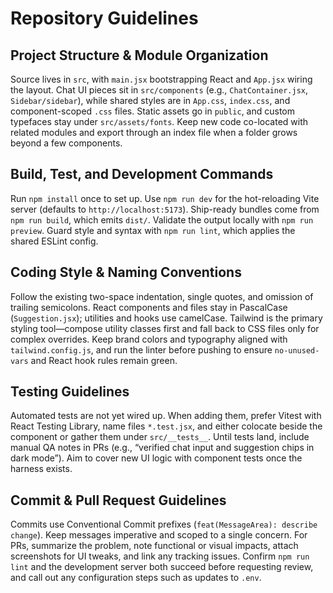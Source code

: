 # Repository Guidelines

## Project Structure & Module Organization
Source lives in `src`, with `main.jsx` bootstrapping React and `App.jsx` wiring the layout. Chat UI pieces sit in `src/components` (e.g., `ChatContainer.jsx`, `Sidebar/sidebar`), while shared styles are in `App.css`, `index.css`, and component-scoped `.css` files. Static assets go in `public`, and custom typefaces stay under `src/assets/fonts`. Keep new code co-located with related modules and export through an index file when a folder grows beyond a few components.

## Build, Test, and Development Commands
Run `npm install` once to set up. Use `npm run dev` for the hot-reloading Vite server (defaults to `http://localhost:5173`). Ship-ready bundles come from `npm run build`, which emits `dist/`. Validate the output locally with `npm run preview`. Guard style and syntax with `npm run lint`, which applies the shared ESLint config.

## Coding Style & Naming Conventions
Follow the existing two-space indentation, single quotes, and omission of trailing semicolons. React components and files stay in PascalCase (`Suggestion.jsx`); utilities and hooks use camelCase. Tailwind is the primary styling tool—compose utility classes first and fall back to CSS files only for complex overrides. Keep brand colors and typography aligned with `tailwind.config.js`, and run the linter before pushing to ensure `no-unused-vars` and React hook rules remain green.

## Testing Guidelines
Automated tests are not yet wired up. When adding them, prefer Vitest with React Testing Library, name files `*.test.jsx`, and either colocate beside the component or gather them under `src/__tests__`. Until tests land, include manual QA notes in PRs (e.g., “verified chat input and suggestion chips in dark mode”). Aim to cover new UI logic with component tests once the harness exists.

## Commit & Pull Request Guidelines
Commits use Conventional Commit prefixes (`feat(MessageArea): describe change`). Keep messages imperative and scoped to a single concern. For PRs, summarize the problem, note functional or visual impacts, attach screenshots for UI tweaks, and link any tracking issues. Confirm `npm run lint` and the development server both succeed before requesting review, and call out any configuration steps such as updates to `.env`.
